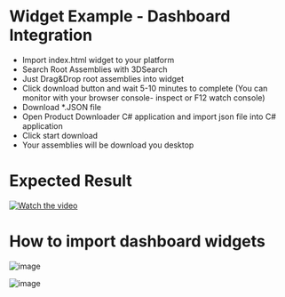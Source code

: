 # Widget Example - Dashboard Integration
  - Import index.html widget to your platform
  - Search Root Assemblies with 3DSearch
  - Just Drag&Drop root assemblies into widget
  - Click download button and wait 5-10 minutes to complete (You can monitor with your browser console- inspect or F12 watch console)
  - Download *.JSON file
  - Open Product Downloader C# application and import json file into C# application
  - Click start download
  - Your assemblies will be download you desktop

# Expected Result

[![Watch the video](https://github.com/user-attachments/assets/a0290f2f-12dc-47a6-8e94-3cf4deb30600)](https://github.com/user-attachments/assets/7a4f000f-8f13-4f56-bffe-4598c5ddc02c)

# How to import dashboard widgets
![image](https://github.com/user-attachments/assets/e3ce5ff0-0af9-42e2-aed0-a51c9fbde05e)

![image](https://github.com/user-attachments/assets/4efda473-b56d-48b6-a4c1-4bc7b7206a02)




